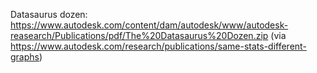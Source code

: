 Datasaurus dozen: https://www.autodesk.com/content/dam/autodesk/www/autodesk-reasearch/Publications/pdf/The%20Datasaurus%20Dozen.zip (via https://www.autodesk.com/research/publications/same-stats-different-graphs)


